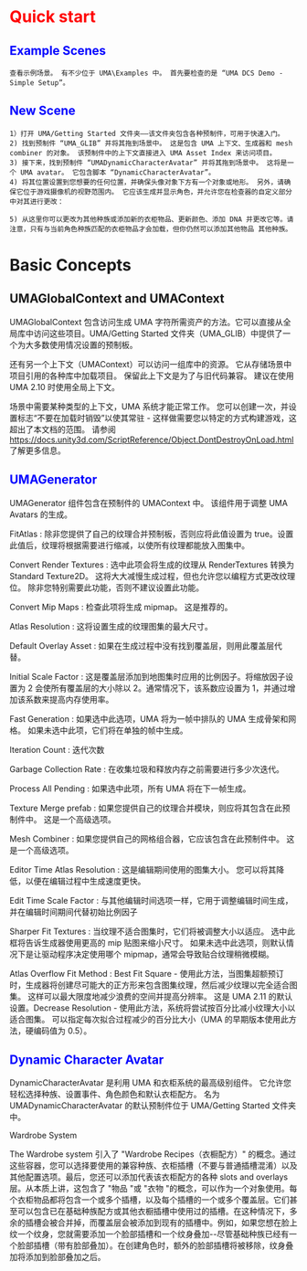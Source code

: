 # <font color = red> Quick start </font>

## <font color = blue> Example Scenes </font>

    查看示例场景。 有不少位于 UMA\Examples 中。 首先要检查的是 “UMA DCS Demo - Simple Setup”。

## <font color = blue> New Scene </font>

    1）打开 UMA/Getting Started 文件夹——该文件夹包含各种预制件，可用于快速入门。
    2) 找到预制件 “UMA_GLIB” 并将其拖到场景中。 这是包含 UMA 上下文、生成器和 mesh combiner 的对象。 该预制件中的上下文直接进入 UMA Asset Index 来访问项目。
    3) 接下来，找到预制件 “UMADynamicCharacterAvatar” 并将其拖到场景中。 这将是一个 UMA avatar。 它包含脚本 “DynamicCharacterAvatar”。
    4) 将其位置设置到您想要的任何位置，并确保头像对象下方有一个对象或地形。 另外，请确保它位于游戏摄像机的视野范围内。 它应该生成并显示角色，并允许您在检查器的自定义部分中对其进行更改：

    5) 从这里你可以更改为其他种族或添加新的衣柜物品、更新颜色、添加 DNA 并更改它等。请注意，只有与当前角色种族匹配的衣柜物品才会加载，但你仍然可以添加其他物品 其他种族。

# Basic Concepts

## UMAGlobalContext and UMAContext

UMAGlobalContext 包含访问生成 UMA 字符所需资产的方法。它可以直接从全局库中访问这些项目。UMA/Getting Started 文件夹（UMA_GLIB）中提供了一个为大多数使用情况设置的预制板。

还有另一个上下文（UMAContext）可以访问一组库中的资源。 它从存储场景中项目引用的各种库中加载项目。 保留此上下文是为了与旧代码兼容。 建议在使用 UMA 2.10 时使用全局上下文。

场景中需要某种类型的上下文，UMA 系统才能正常工作。 您可以创建一次，并设置标志“不要在加载时销毁”以使其常驻 - 这样做需要您以特定的方式构建游戏，这超出了本文档的范围。 请参阅 https://docs.unity3d.com/ScriptReference/Object.DontDestroyOnLoad.html 了解更多信息。


## <font color = blue> UMAGenerator </font>

UMAGenerator 组件包含在预制件的 UMAContext 中。 该组件用于调整 UMA Avatars 的生成。

FitAtlas : 除非您提供了自己的纹理合并预制板，否则应将此值设置为 true。设置此值后，纹理将根据需要进行缩减，以使所有纹理都能放入图集中。

Convert Render Textures : 选中此项会将生成的纹理从 RenderTextures 转换为 Standard Texture2D。 这将大大减慢生成过程，但也允许您以编程方式更改纹理位。 除非您特别需要此功能，否则不建议设置此功能。

Convert Mip Maps : 检查此项将生成 mipmap。 这是推荐的。

Atlas Resolution : 这将设置生成的纹理图集的最大尺寸。

Default Overlay Asset : 如果在生成过程中没有找到覆盖层，则用此覆盖层代替。

Initial Scale Factor : 这是覆盖层添加到地图集时应用的比例因子。将缩放因子设置为 2 会使所有覆盖层的大小除以 2。通常情况下，该系数应设置为 1，并通过增加该系数来提高内存使用率。

Fast Generation : 如果选中此选项，UMA 将为一帧中排队的 UMA 生成骨架和网格。 如果未选中此项，它们将在单独的帧中生成。

Iteration Count : 迭代次数

Garbage Collection Rate : 在收集垃圾和释放内存之前需要进行多少次迭代。

Process All Pending : 如果选中此项，所有 UMA 将在下一帧生成。

Texture Merge prefab : 如果您提供自己的纹理合并模块，则应将其包含在此预制件中。 这是一个高级选项。

Mesh Combiner : 如果您提供自己的网格组合器，它应该包含在此预制件中。 这是一个高级选项。

Editor Time Atlas Resolution : 这是编辑期间使用的图集大小。 您可以将其降低，以便在编辑过程中生成速度更快。

Edit Time Scale Factor : 与其他编辑时间选项一样，它用于调整编辑时间生成，并在编辑时间期间代替初始比例因子

Sharper Fit Textures : 当纹理不适合图集时，它们将被调整大小以适应。 选中此框将告诉生成器使用更高的 mip 贴图来缩小尺寸。 如果未选中此选项，则默认情况下是让驱动程序决定使用哪个 mipmap，通常会导致贴合纹理稍微模糊。

Atlas Overflow Fit Method : Best Fit Square - 使用此方法，当图集超额预订时，生成器将创建尽可能大的正方形来包含图集纹理，然后减少纹理以完全适合图集。 这样可以最大限度地减少浪费的空间并提高分辨率。 这是 UMA 2.11 的默认设置。Decrease Resolution - 使用此方法，系统将尝试按百分比减小纹理大小以适合图集。 可以指定每次拟合过程减少的百分比大小（UMA 的早期版本使用此方法，硬编码值为 0.5）。


## <font color = blue> Dynamic Character Avatar </font>

DynamicCharacterAvatar 是利用 UMA 和衣柜系统的最高级别组件。 它允许您轻松选择种族、设置事件、角色颜色和默认衣柜配方。 名为 UMADynamicCharacterAvatar 的默认预制件位于 UMA/Getting Started 文件夹中。

Wardrobe System

The Wardrobe system 引入了 "Wardrobe Recipes（衣橱配方）" 的概念。通过这些容器，您可以选择要使用的兼容种族、衣柜插槽（不要与普通插槽混淆）以及其他配置选项。最后，您还可以添加代表该衣柜配方的各种 slots and overlays 层。从本质上讲，这包含了 "物品 "或 "衣物 "的概念，可以作为一个对象使用。每个衣柜物品都将包含一个或多个插槽，以及每个插槽的一个或多个覆盖层。它们甚至可以包含已在基础种族配方或其他衣橱插槽中使用过的插槽。在这种情况下，多余的插槽会被合并掉，而覆盖层会被添加到现有的插槽中。例如，如果您想在脸上纹一个纹身，您就需要添加一个脸部插槽和一个纹身叠加--尽管基础种族已经有一个脸部插槽（带有脸部叠加）。在创建角色时，额外的脸部插槽将被移除，纹身叠加将添加到脸部叠加之后。


